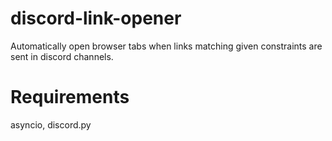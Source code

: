 # discord-link-opener
Automatically open browser tabs when links matching given constraints are sent in discord channels.

# Requirements
asyncio, discord.py
